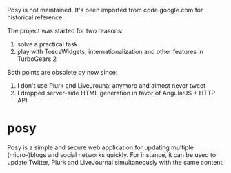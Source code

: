 Posy is not maintained. It's been imported from code.google.com for historical reference.

The project was started for two reasons:

1. solve a practical task
1. play with ToscaWidgets, internationalization and other features in TurboGears 2

Both points are obsolete by now since:

1. I don't use Plurk and LiveJrounal anymore and almost never tweet
1. I dropped server-side HTML generation in favor of AngularJS + HTTP API

# posy

Posy is a simple and secure web application for updating multiple (micro-)blogs and social networks quickly. For instance, it can be used to update Twitter, Plurk and LiveJournal simultaneously with the same content.
